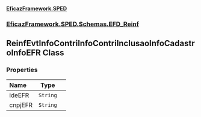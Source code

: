 #### [EficazFramework.SPED](EficazFrameworkSPED.md 'EficazFramework SPED')
### [EficazFramework.SPED.Schemas.EFD_Reinf](EficazFramework.SPED.Schemas.EFD_Reinf.md 'EficazFramework.SPED.Schemas.EFD_Reinf')

## ReinfEvtInfoContriInfoContriInclusaoInfoCadastroInfoEFR Class
### Properties

| Name | Type | |
| :--- | :---: | :--- |
| ideEFR | `String` |  |
| cnpjEFR | `String` |  |
